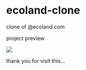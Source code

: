 # ecoland-clone
clone of @ecoland.com

project preview

![](shots.png) <br>

thank you for visit this...
